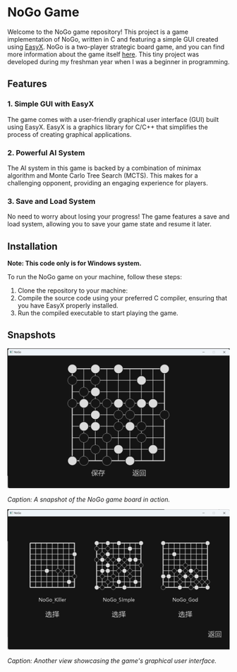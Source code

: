 # NoGo Game

Welcome to the NoGo game repository! This project is a game implementation of NoGo, written in C and featuring a simple GUI created using [EasyX](https://easyx.cn/). NoGo is a two-player strategic board game, and you can find more information about the game itself [here](https://www.botzone.org.cn/game/NoGo). This tiny project was developed during my freshman year when I was a beginner in programming.

## Features

### 1. Simple GUI with EasyX

The game comes with a user-friendly graphical user interface (GUI) built using EasyX. EasyX is a graphics library for C/C++ that simplifies the process of creating graphical applications.

### 2. Powerful AI System

The AI system in this game is backed by a combination of minimax algorithm and Monte Carlo Tree Search (MCTS). This makes for a challenging opponent, providing an engaging experience for players.

### 3. Save and Load System

No need to worry about losing your progress! The game features a save and load system, allowing you to save your game state and resume it later.

## Installation

**Note: This code only is for Windows system.**

To run the NoGo game on your machine, follow these steps:

1. Clone the repository to your machine:
2. Compile the source code using your preferred C compiler, ensuring that you have EasyX properly installed.
3. Run the compiled executable to start playing the game.

## Snapshots

![image-20231231021234201](assets/image-20231231021234201.png)

*Caption: A snapshot of the NoGo game board in action.*



![image-20231231021255046](assets/image-20231231021255046.png)

*Caption: Another view showcasing the game's graphical user interface.*
